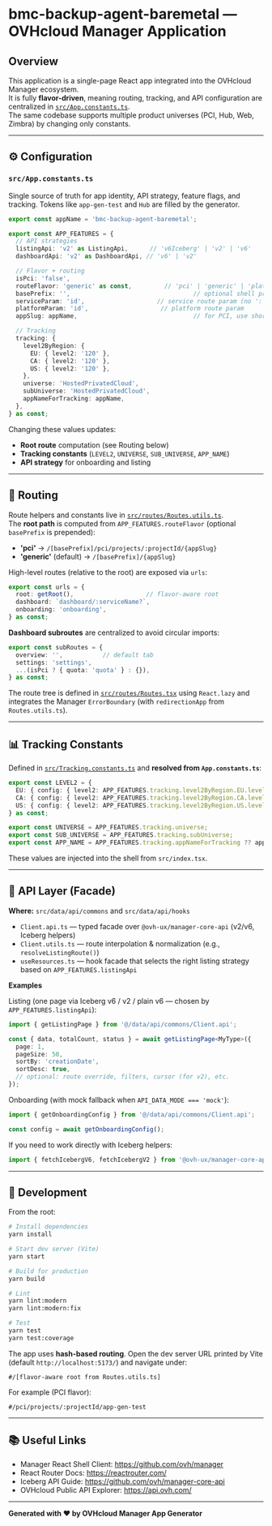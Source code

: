 # bmc-backup-agent-baremetal — OVHcloud Manager Application

## Overview

This application is a single-page React app integrated into the OVHcloud Manager ecosystem.  
It is fully **flavor-driven**, meaning routing, tracking, and API configuration are centralized in [`src/App.constants.ts`](src/App.constants.ts).  
The same codebase supports multiple product universes (PCI, Hub, Web, Zimbra) by changing only constants.

---

## ⚙ Configuration

### `src/App.constants.ts`

Single source of truth for app identity, API strategy, feature flags, and tracking. Tokens like `app-gen-test` and `Hub` are filled by the generator.

```ts
export const appName = 'bmc-backup-agent-baremetal';

export const APP_FEATURES = {
  // API strategies
  listingApi: 'v2' as ListingApi,      // 'v6Iceberg' | 'v2' | 'v6'
  dashboardApi: 'v2' as DashboardApi, // 'v6' | 'v2'

  // Flavor + routing
  isPci: 'false',
  routeFlavor: 'generic' as const,         // 'pci' | 'generic' | 'platformParam'
  basePrefix: '',                                  // optional shell prefix
  serviceParam: 'id',                    // service route param (no ':' in final URL)
  platformParam: 'id',                    // platform route param
  appSlug: appName,                                // for PCI, use short slug (e.g. "billing")

  // Tracking
  tracking: {
    level2ByRegion: {
      EU: { level2: '120' },
      CA: { level2: '120' },
      US: { level2: '120' },
    },
    universe: 'HostedPrivatedCloud',
    subUniverse: 'HostedPrivatedCloud',
    appNameForTracking: appName,
  },
} as const;
```

Changing these values updates:
- **Root route** computation (see Routing below)
- **Tracking constants** (`LEVEL2`, `UNIVERSE`, `SUB_UNIVERSE`, `APP_NAME`)
- **API strategy** for onboarding and listing

---

## 📍 Routing

Route helpers and constants live in [`src/routes/Routes.utils.ts`](src/routes/Routes.utils.ts).  
The **root path** is computed from `APP_FEATURES.routeFlavor` (optional `basePrefix` is prepended):

- **'pci'** → `/[basePrefix]/pci/projects/:projectId/{appSlug}`
- **'generic'** (default) → `/[basePrefix]/{appSlug}`

High-level routes (relative to the root) are exposed via `urls`:
```ts
export const urls = {
  root: getRoot(),                    // flavor-aware root
  dashboard: `dashboard/:serviceName?`,
  onboarding: 'onboarding',
} as const;
```

**Dashboard subroutes** are centralized to avoid circular imports:
```ts
export const subRoutes = {
  overview: '',           // default tab
  settings: 'settings',
  ...(isPci ? { quota: 'quota' } : {}),
} as const;
```

The route tree is defined in [`src/routes/Routes.tsx`](src/routes/Routes.tsx) using `React.lazy` and integrates the Manager `ErrorBoundary` (with `redirectionApp` from `Routes.utils.ts`).

---

## 📊 Tracking Constants

Defined in [`src/Tracking.constants.ts`](src/Tracking.constants.ts) and **resolved from `App.constants.ts`**:

```ts
export const LEVEL2 = {
  EU: { config: { level2: APP_FEATURES.tracking.level2ByRegion.EU.level2 } },
  CA: { config: { level2: APP_FEATURES.tracking.level2ByRegion.CA.level2 } },
  US: { config: { level2: APP_FEATURES.tracking.level2ByRegion.US.level2 } },
} as const;

export const UNIVERSE = APP_FEATURES.tracking.universe;
export const SUB_UNIVERSE = APP_FEATURES.tracking.subUniverse;
export const APP_NAME = APP_FEATURES.tracking.appNameForTracking ?? appName;
```

These values are injected into the shell from `src/index.tsx`.

---

## 🔌 API Layer (Facade)

**Where:** `src/data/api/commons` and `src/data/api/hooks`

- `Client.api.ts` — typed facade over `@ovh-ux/manager-core-api` (v2/v6, Iceberg helpers)
- `Client.utils.ts` — route interpolation & normalization (e.g., `resolveListingRoute()`)
- `useResources.ts` — hook facade that selects the right listing strategy based on `APP_FEATURES.listingApi`

**Examples**

Listing (one page via Iceberg v6 / v2 / plain v6 — chosen by `APP_FEATURES.listingApi`):
```ts
import { getListingPage } from '@/data/api/commons/Client.api';

const { data, totalCount, status } = await getListingPage<MyType>({
  page: 1,
  pageSize: 50,
  sortBy: 'creationDate',
  sortDesc: true,
  // optional: route override, filters, cursor (for v2), etc.
});
```

Onboarding (with mock fallback when `API_DATA_MODE === 'mock'`):
```ts
import { getOnboardingConfig } from '@/data/api/commons/Client.api';

const config = await getOnboardingConfig();
```

If you need to work directly with Iceberg helpers:
```ts
import { fetchIcebergV6, fetchIcebergV2 } from '@ovh-ux/manager-core-api';
```

---

## 🚀 Development

From the root:

```bash
# Install dependencies
yarn install

# Start dev server (Vite)
yarn start

# Build for production
yarn build

# Lint
yarn lint:modern
yarn lint:modern:fix

# Test
yarn test
yarn test:coverage
```

The app uses **hash-based routing**. Open the dev server URL printed by Vite (default `http://localhost:5173/`) and navigate under:
```
#/[flavor-aware root from Routes.utils.ts]
```
For example (PCI flavor):
```
#/pci/projects/:projectId/app-gen-test
```

---

## 📚 Useful Links

- Manager React Shell Client: https://github.com/ovh/manager
- React Router Docs: https://reactrouter.com/
- Iceberg API Guide: https://github.com/ovh/manager-core-api
- OVHcloud Public API Explorer: https://api.ovh.com/

---

**Generated with ❤️ by OVHcloud Manager App Generator**
